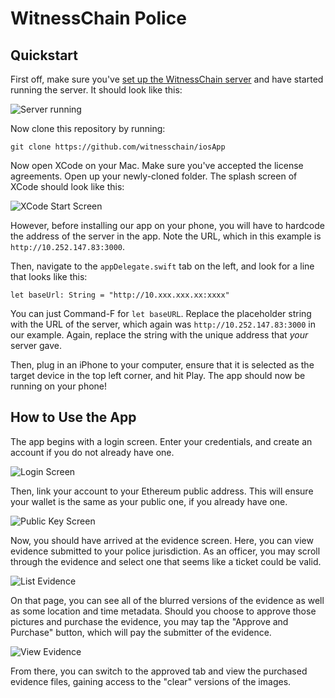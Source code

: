 # WitnessChain Police

## Quickstart

First off, make sure you've [set up the WitnessChain server](https://github.com/witnesschain/server) and have started running the server. It should look like this:

![Server running](images/npm-start-terminal.png)

Now clone this repository by running:

```
git clone https://github.com/witnesschain/iosApp
```

Now open XCode on your Mac. Make sure you've accepted the license agreements. Open up your newly-cloned folder. The splash screen of XCode should look like this:

![XCode Start Screen](images/xcode.png)

However, before installing our app on your phone, you will have to hardcode the address of the server in the app. Note the URL, which in this example is `http://10.252.147.83:3000`.

Then, navigate to the `appDelegate.swift` tab on the left, and look for a line that looks like this:

```
let baseUrl: String = "http://10.xxx.xxx.xx:xxxx"
```

You can just Command-F for `let baseURL`. Replace the placeholder string with the URL of the server, which again was `http://10.252.147.83:3000` in our example. Again, replace the string with the unique address that *your* server gave.

Then, plug in an iPhone to your computer, ensure that it is selected as the target device in the top left corner, and hit Play. The app should now be running on your phone!


## How to Use the App

The app begins with a login screen. Enter your credentials, and create an account if you do not already have one.

![Login Screen](images/signin.png)

Then, link your account to your Ethereum public address. This will ensure your wallet is the same as your public one, if you already have one.

![Public Key Screen](images/publickey.png)

Now, you should have arrived at the evidence screen. Here, you can view evidence submitted to your police jurisdiction. As an officer, you may scroll through the evidence and select one that seems like a ticket could be valid.

![List Evidence](images/listevidence.png)

On that page, you can see all of the blurred versions of the evidence as well as some location and time metadata. Should you choose to approve those pictures and purchase the evidence, you may tap the "Approve and Purchase" button, which will pay the submitter of the evidence.

![View Evidence](images/viewevidence.png)

From there, you can switch to the approved tab and view the purchased evidence files, gaining access to the "clear" versions of the images.
